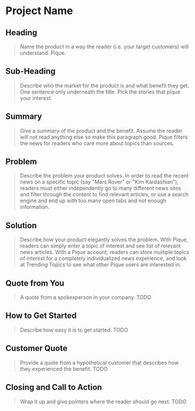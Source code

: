 # Project Name #

<!-- 
> This material was originally posted [here](http://www.quora.com/What-is-Amazons-approach-to-product-development-and-product-management). It is reproduced here for posterities sake.

There is an approach called "working backwards" that is widely used at Amazon. They work backwards from the customer, rather than starting with an idea for a product and trying to bolt customers onto it. While working backwards can be applied to any specific product decision, using this approach is especially important when developing new products or features.

For new initiatives a product manager typically starts by writing an internal press release announcing the finished product. The target audience for the press release is the new/updated product's customers, which can be retail customers or internal users of a tool or technology. Internal press releases are centered around the customer problem, how current solutions (internal or external) fail, and how the new product will blow away existing solutions.

If the benefits listed don't sound very interesting or exciting to customers, then perhaps they're not (and shouldn't be built). Instead, the product manager should keep iterating on the press release until they've come up with benefits that actually sound like benefits. Iterating on a press release is a lot less expensive than iterating on the product itself (and quicker!).

If the press release is more than a page and a half, it is probably too long. Keep it simple. 3-4 sentences for most paragraphs. Cut out the fat. Don't make it into a spec. You can accompany the press release with a FAQ that answers all of the other business or execution questions so the press release can stay focused on what the customer gets. My rule of thumb is that if the press release is hard to write, then the product is probably going to suck. Keep working at it until the outline for each paragraph flows. 

Oh, and I also like to write press-releases in what I call "Oprah-speak" for mainstream consumer products. Imagine you're sitting on Oprah's couch and have just explained the product to her, and then you listen as she explains it to her audience. That's "Oprah-speak", not "Geek-speak".

Once the project moves into development, the press release can be used as a touchstone; a guiding light. The product team can ask themselves, "Are we building what is in the press release?" If they find they're spending time building things that aren't in the press release (overbuilding), they need to ask themselves why. This keeps product development focused on achieving the customer benefits and not building extraneous stuff that takes longer to build, takes resources to maintain, and doesn't provide real customer benefit (at least not enough to warrant inclusion in the press release).
 -->
 
## Heading ##
  > Name the product in a way the reader (i.e. your target customers) will understand.
  Pique.

## Sub-Heading ##
  > Describe who the market for the product is and what benefit they get. One sentence only underneath the title.
  Pick the stories that pique your interest.

## Summary ##
  > Give a summary of the product and the benefit. Assume the reader will not read anything else so make this paragraph good.
   Pique filters the news for readers who care more about topics than sources. 

## Problem ##
  > Describe the problem your product solves.
  In order to read the recent news on a specific topic (say "Mars Rover" or "Kim Kardashian"), readers must either independently go to many different news sites and filter through the content to find relevant articles, or use a search engine and end up with too many open tabs and not enough information. 

## Solution ##
  > Describe how your product elegantly solves the problem.
  With Pique, readers can simply enter a topic of interest and see list of relevant news articles. With a Pique account, readers can store multiple topics of interest for a completely individualized news experience, and look at Trending Topics to see what other Pique users are interested in.

## Quote from You ##
  > A quote from a spokesperson in your company.
  TODO

## How to Get Started ##
  > Describe how easy it is to get started.
  TODO

## Customer Quote ##
  > Provide a quote from a hypothetical customer that describes how they experienced the benefit.
  TODO

## Closing and Call to Action ##
  > Wrap it up and give pointers where the reader should go next.
  TODO

